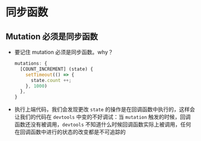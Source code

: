 # 同步函数

## Mutation 必须是同步函数

+ 要记住 mutation 必须是同步函数。why？

  ```js
  mutations: {
    [COUNT_INCREMENT] (state) {
      setTimeout(() => {
        state.count ++;
      }, 1000)
    },
  }
  ```

+ 执行上端代码，我们会发现更改 `state` 的操作是在回调函数中执行的，这样会让我们的代码在 `devtools` 中变的不好调试：当 `mutation` 触发的时候，回调函数还没有被调用，`devtools` 不知道什么时候回调函数实际上被调用，任何在回调函数中进行的状态的改变都是不可追踪的
